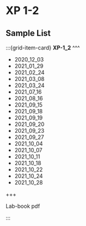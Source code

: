 # XP 1-2

## Sample List

:::{grid-item-card}
**XP-1_2** 
^^^

- 2020_12_03
- 2021_01_29
- 2021_02_24
- 2021_03_08
- 2021_03_24
- 2021_07_16
- 2021_08_16
- 2021_09_15
- 2021_09_18
- 2021_09_19
- 2021_09_20
- 2021_09_23
- 2021_09_27
- 2021_10_04
- 2021_10_07
- 2021_10_11
- 2021_10_18
- 2021_10_22
- 2021_10_24
- 2021_10_28

+++

Lab-book pdf

:::